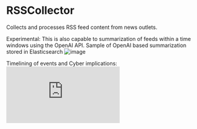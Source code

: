 # RSSCollector

Collects and processes RSS feed content from news outlets. 

Experimental: This is also capable to summarization of feeds within a time windows using the OpenAI API. 
Sample of OpenAI based summarization stored in Elasticsearch
![image](https://github.com/user-attachments/assets/4349ed8d-2f1b-4063-bab7-69b11f04d9f6)

Timelining of events and Cyber implications:
![image](http://whiteclouddrive.com/traffic/cgifhpbr05ajgp08eypwlutey/image.html)



